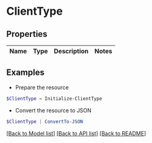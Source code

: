 # ClientType
## Properties

Name | Type | Description | Notes
------------ | ------------- | ------------- | -------------

## Examples

- Prepare the resource
```powershell
$ClientType = Initialize-ClientType 
```

- Convert the resource to JSON
```powershell
$ClientType | ConvertTo-JSON
```

[[Back to Model list]](../README.md#documentation-for-models) [[Back to API list]](../README.md#documentation-for-api-endpoints) [[Back to README]](../README.md)

